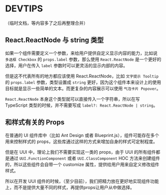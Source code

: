 # DEVTIPS

（临时文档，等内容多了之后再整理合并）

## React.ReactNode 与 string 类型

如果一个组件需要定义一个参数，来给用户提供自定义显示内容的能力，比如说 `多选框 Checkbox` 的 `props.label` 参数，那么使用 `React.ReactNode` 是一个更好的选择，用户在传入 `label` 参数时可以更灵活的显示内部的内容。

但是这不代表所有的地方都应该使用 React.ReactNode，比如 `文字提示 Tooltip` 的 `props.label` 参数，类型设置成 `string` 更好，因为这个组件本来设计上的使用目标就是显示一些简单的文本。而更复杂的内容展示可以使用 `气泡卡片 Popover`。

`React.ReactNode` 本身这个类型就可以直接传入一个字符串，所以在写 TypeScript 类型的时候，并不需要写成 `label?: React.ReactNode | string`。

## 和样式有关的 Props

在普通的 UI 组件库中（比如 Ant Design 或者 Blueprint.js），组件可能存在多个用来控制样式的 props，这些库通过这样的方式来增加自身的样式可定制程度。

但是在 UUI 中，理论上我们不需要实现这一类的 props，由于 UUI 的所有组件都是通过 `UUI.FunctionComponent` 或者 `UUI.ClassComponent` HOC 方法来创建组件的，所以这些组件会自带一个 customize 属性，提供给用户用来自定义修改组件样式。

所以在开发 UUI 组件的时候，（至少目前），我们把精力放在更好地实现组件功能上，而不是提供大量不同的样式，再提供props让用户从中做选择。